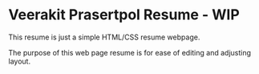# Veerakit Prasertpol Resume - WIP

This resume is just a simple HTML/CSS resume webpage.

The purpose of this web page resume is for ease of editing and adjusting layout.
